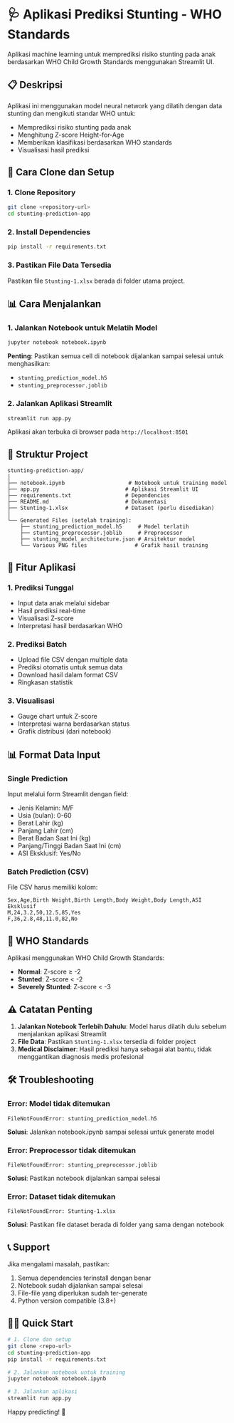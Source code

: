 # 🩺 Aplikasi Prediksi Stunting - WHO Standards

Aplikasi machine learning untuk memprediksi risiko stunting pada anak berdasarkan WHO Child Growth Standards menggunakan Streamlit UI.

## 📋 Deskripsi

Aplikasi ini menggunakan model neural network yang dilatih dengan data stunting dan mengikuti standar WHO untuk:
- Memprediksi risiko stunting pada anak
- Menghitung Z-score Height-for-Age
- Memberikan klasifikasi berdasarkan WHO standards
- Visualisasi hasil prediksi

## 🚀 Cara Clone dan Setup

### 1. Clone Repository
```bash
git clone <repository-url>
cd stunting-prediction-app
```

### 2. Install Dependencies
```bash
pip install -r requirements.txt
```

### 3. Pastikan File Data Tersedia
Pastikan file `Stunting-1.xlsx` berada di folder utama project.

## 📊 Cara Menjalankan

### 1. Jalankan Notebook untuk Melatih Model
```bash
jupyter notebook notebook.ipynb
```
**Penting**: Pastikan semua cell di notebook dijalankan sampai selesai untuk menghasilkan:
- `stunting_prediction_model.h5`
- `stunting_preprocessor.joblib`

### 2. Jalankan Aplikasi Streamlit
```bash
streamlit run app.py
```

Aplikasi akan terbuka di browser pada `http://localhost:8501`

## 📁 Struktur Project

```
stunting-prediction-app/
│
├── notebook.ipynb                    # Notebook untuk training model
├── app.py                           # Aplikasi Streamlit UI
├── requirements.txt                 # Dependencies
├── README.md                        # Dokumentasi
├── Stunting-1.xlsx                  # Dataset (perlu disediakan)
│
└── Generated Files (setelah training):
    ├── stunting_prediction_model.h5     # Model terlatih
    ├── stunting_preprocessor.joblib     # Preprocessor
    ├── stunting_model_architecture.json # Arsitektur model
    └── Various PNG files               # Grafik hasil training
```

## 🔧 Fitur Aplikasi

### 1. Prediksi Tunggal
- Input data anak melalui sidebar
- Hasil prediksi real-time
- Visualisasi Z-score
- Interpretasi hasil berdasarkan WHO

### 2. Prediksi Batch
- Upload file CSV dengan multiple data
- Prediksi otomatis untuk semua data
- Download hasil dalam format CSV
- Ringkasan statistik

### 3. Visualisasi
- Gauge chart untuk Z-score
- Interpretasi warna berdasarkan status
- Grafik distribusi (dari notebook)

## 📊 Format Data Input

### Single Prediction
Input melalui form Streamlit dengan field:
- Jenis Kelamin: M/F
- Usia (bulan): 0-60
- Berat Lahir (kg)
- Panjang Lahir (cm)
- Berat Badan Saat Ini (kg)
- Panjang/Tinggi Badan Saat Ini (cm)
- ASI Eksklusif: Yes/No

### Batch Prediction (CSV)
File CSV harus memiliki kolom:
```
Sex,Age,Birth Weight,Birth Length,Body Weight,Body Length,ASI Eksklusif
M,24,3.2,50,12.5,85,Yes
F,36,2.8,48,11.0,82,No
```

## 🏥 WHO Standards

Aplikasi menggunakan WHO Child Growth Standards:
- **Normal**: Z-score ≥ -2
- **Stunted**: Z-score < -2
- **Severely Stunted**: Z-score < -3

## ⚠️ Catatan Penting

1. **Jalankan Notebook Terlebih Dahulu**: Model harus dilatih dulu sebelum menjalankan aplikasi Streamlit
2. **File Data**: Pastikan `Stunting-1.xlsx` tersedia di folder project
3. **Medical Disclaimer**: Hasil prediksi hanya sebagai alat bantu, tidak menggantikan diagnosis medis profesional

## 🛠️ Troubleshooting

### Error: Model tidak ditemukan
```
FileNotFoundError: stunting_prediction_model.h5
```
**Solusi**: Jalankan notebook.ipynb sampai selesai untuk generate model

### Error: Preprocessor tidak ditemukan
```
FileNotFoundError: stunting_preprocessor.joblib
```
**Solusi**: Pastikan notebook dijalankan sampai selesai

### Error: Dataset tidak ditemukan
```
FileNotFoundError: Stunting-1.xlsx
```
**Solusi**: Pastikan file dataset berada di folder yang sama dengan notebook

## 📞 Support

Jika mengalami masalah, pastikan:
1. Semua dependencies terinstall dengan benar
2. Notebook sudah dijalankan sampai selesai
3. File-file yang diperlukan sudah ter-generate
4. Python version compatible (3.8+)

## 🏃‍♂️ Quick Start

```bash
# 1. Clone dan setup
git clone <repo-url>
cd stunting-prediction-app
pip install -r requirements.txt

# 2. Jalankan notebook untuk training
jupyter notebook notebook.ipynb

# 3. Jalankan aplikasi
streamlit run app.py
```

Happy predicting! 🎉
